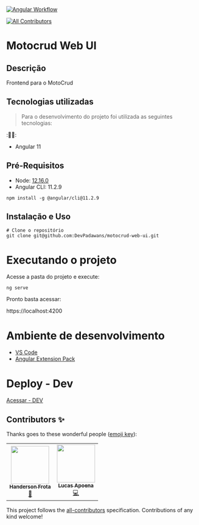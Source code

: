 [![Angular Workflow](https://github.com/DevPadawans/motocrud-web-ui/actions/workflows/main.yml/badge.svg?branch=main)](https://github.com/DevPadawans/motocrud-web-ui/actions/workflows/main.yml)
<!-- ALL-CONTRIBUTORS-BADGE:START - Do not remove or modify this section -->
[![All Contributors](https://img.shields.io/badge/all_contributors-2-orange.svg?style=flat-square)](#contributors-)
<!-- ALL-CONTRIBUTORS-BADGE:END -->

# Motocrud Web UI

## Descrição
Frontend para o MotoCrud

## Tecnologias utilizadas


> Para o desenvolvimento do projeto foi utilizada as seguintes tecnologias:


::technologist:: 

- Angular 11


## Pré-Requisitos
- Node: [12.16.0](https://nodejs.org/download/release/v12.16.0/node-v12.16.0-x64.msi)
- Angular CLI: 11.2.9

```
npm install -g @angular/cli@11.2.9
```

## Instalação e Uso

```
# Clone o repositório
git clone git@github.com:DevPadawans/motocrud-web-ui.git

```

# Executando o projeto

Acesse a pasta do projeto e execute: 

```
ng serve
```

Pronto basta acessar: 

https://localhost:4200

# Ambiente de desenvolvimento

- [VS Code](https://code.visualstudio.com/download)
- [Angular Extension Pack](https://marketplace.visualstudio.com/items?itemName=loiane.angular-extension-pack)

# Deploy - Dev
[Acessar - DEV](https://devpadawans.github.io/motocrud-web-ui)

## Contributors ✨

Thanks goes to these wonderful people ([emoji key](https://allcontributors.org/docs/en/emoji-key)):

<!-- ALL-CONTRIBUTORS-LIST:START - Do not remove or modify this section -->
<!-- prettier-ignore-start -->
<!-- markdownlint-disable -->
<table>
  <tr>
    <td align="center"><a href="http://www.handersonfrota.com.br"><img src="https://avatars.githubusercontent.com/u/150206?v=4?s=100" width="100px;" alt=""/><br /><sub><b>Handerson Frota</b></sub></a><br /><a href="#projectManagement-handersonbf" title="Project Management">📆</a></td>
    <td align="center"><a href="https://www.lucasapoena.eti.br/"><img src="https://avatars.githubusercontent.com/u/135553?v=4?s=100" width="100px;" alt=""/><br /><sub><b>Lucas Apoena</b></sub></a><br /><a href="https://github.com/DevPadawans/motocrud-web-ui/commits?author=lucasapoena" title="Code">💻</a></td>
  </tr>
</table>

<!-- markdownlint-restore -->
<!-- prettier-ignore-end -->

<!-- ALL-CONTRIBUTORS-LIST:END -->

This project follows the [all-contributors](https://github.com/all-contributors/all-contributors) specification. Contributions of any kind welcome!